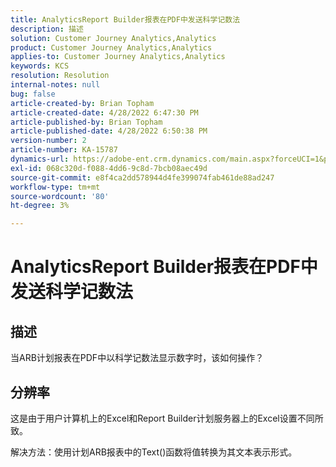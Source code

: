 ```yaml
---
title: AnalyticsReport Builder报表在PDF中发送科学记数法
description: 描述
solution: Customer Journey Analytics,Analytics
product: Customer Journey Analytics,Analytics
applies-to: Customer Journey Analytics,Analytics
keywords: KCS
resolution: Resolution
internal-notes: null
bug: false
article-created-by: Brian Topham
article-created-date: 4/28/2022 6:47:30 PM
article-published-by: Brian Topham
article-published-date: 4/28/2022 6:50:38 PM
version-number: 2
article-number: KA-15787
dynamics-url: https://adobe-ent.crm.dynamics.com/main.aspx?forceUCI=1&pagetype=entityrecord&etn=knowledgearticle&id=e0a453a2-23c7-ec11-a7b6-0022480a1b03
exl-id: 068c320d-f088-4dd6-9c8d-7bcb08aec49d
source-git-commit: e8f4ca2dd578944d4fe399074fab461de88ad247
workflow-type: tm+mt
source-wordcount: '80'
ht-degree: 3%

---
```


# AnalyticsReport Builder报表在PDF中发送科学记数法

## 描述


当ARB计划报表在PDF中以科学记数法显示数字时，该如何操作？


## 分辨率


这是由于用户计算机上的Excel和Report Builder计划服务器上的Excel设置不同所致。

解决方法：使用计划ARB报表中的Text()函数将值转换为其文本表示形式。
